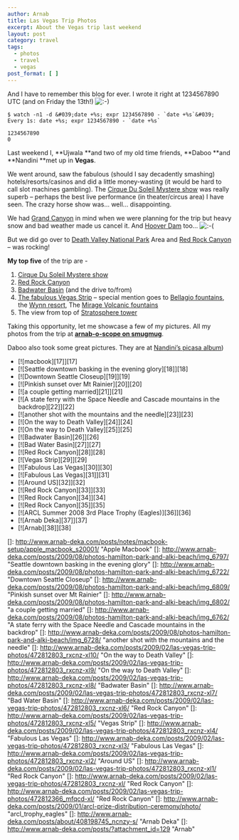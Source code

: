 ```yaml
---
author: Arnab
title: Las Vegas Trip Photos
excerpt: About the Vegas trip last weekend
layout: post
category: travel
tags:
  - photos
  - travel
  - vegas
post_format: [ ]
---
```

And I have to remember this blog for ever. I wrote it right at 1234567890 UTC (and on Friday the 13th!)
![:-)][1]

    $ watch -n1 -d &#039;date +%s; expr 1234567890 - `date +%s`&#039;
    Every 1s: date +%s; expr 1234567890 - `date +%s`

    1234567890
    0


Last weekend I, **Ujwala **and two of my old time friends, **Daboo **and **Nandini **met up in **Vegas**.

We went around, saw the fabulous (should I say decadently smashing) hotels/resorts/casinos and did a little money-wasting (it would be hard to call slot machines gambling). The [Cirque Du Soleil Mystere show][2] was really superb – perhaps the best live performance (in theater/circus area) I have seen. The crazy horse show was… well… disappointing.

We had [Grand Canyon][3] in mind when we were planning for the trip but heavy snow and bad weather made us cancel it. And [Hoover Dam][4] too… ![:-(][5]

But we did go over to [Death Valley National Park][6] Area and [Red Rock Canyon][7] – was rocking!

**My top five** of the trip are -
1) [Cirque Du Soleil Mystere show][2]
2) [Red Rock Canyon][7]
3) [Badwater Basin][8] (and the drive to/from)
4) [The fabulous Vegas Strip][9] – special mention goes to [Bellagio fountains][10], the [Wynn resort][11], The [Mirage Volcanic fountains][12]
5) The view from top of [Stratosphere tower][13]

Taking this opportunity, let me showcase a few of my pictures. All my photos from the trip at **[arnab-o-scope on smugmug][14]**.

Daboo also took some great pictures. They are at [Nandini’s picasa album][15])

*   [![macbook][17]][17]
*   [![Seattle downtown basking in the evening glory][18]][18]
*   [![Downtown Seattle Closeup][19]][19]
*   [![Pinkish sunset over Mt Rainier][20]][20]
*   [![a couple getting married][21]][21]
*   [![A state ferry with the Space Needle and Cascade mountains in the backdrop][22]][22]
*   [![another shot with the mountains and the needle][23]][23]
*   [![On the way to Death Valley][24]][24]
*   [![On the way to Death Valley][25]][25]
*   [![Badwater Basin][26]][26]
*   [![Bad Water Basin][27]][27]
*   [![Red Rock Canyon][28]][28]
*   [![Vegas Strip][29]][29]
*   [![Fabulous Las Vegas][30]][30]
*   [![Fabulous Las Vegas][31]][31]
*   [![Around US][32]][32]
*   [![Red Rock Canyon][33]][33]
*   [![Red Rock Canyon][34]][34]
*   [![Red Rock Canyon][35]][35]
*   [![ARCL Summer 2008 3rd Place Trophy (Eagles)][36]][36]
*   [![Arnab Deka][37]][37]
*   [![Arnab][38]][38]

 [1]: http://www.arnab-deka.com/posts/wp-includes/images/smilies/icon_smile.gif
 [2]: http://www.cirquedusoleil.com/CirqueDuSoleil/en/showstickets/mystere/mystere-Las-Vegas.htm
 [3]: http://www.nps.gov/grca/
 [4]: http://www.usbr.gov/lc/hooverdam/
 [5]: http://www.arnab-deka.com/posts/wp-includes/images/smilies/icon_sad.gif
 [6]: http://www.nps.gov/deva/
 [7]: http://www.redrockcanyonlv.org/
 [8]: http://en.wikipedia.org/wiki/Badwater
 [9]: http://en.wikipedia.org/wiki/Las_Vegas_Strip
 [10]: http://www.bellagio.com/amenities/fountains-of-bellagio.aspx
 [11]: http://en.wikipedia.org/wiki/Wynn_Las_Vegas
 [12]: http://www.youtube.com/watch?v=qD5yUQqmSLQ&feature=related
 [13]: http://en.wikipedia.org/wiki/Stratosphere_Las_Vegas
 [14]: http://arnab-o-scope.smugmug.com/gallery/7346028_QEfwd#472798549_SQvyN
 [15]: http://picasaweb.google.com/nandini.gogoi/LasVegas?authkey=rV1O2jVklyo#
 []: http://www.arnab-deka.com/posts/notes/macbook-setup/apple_macbook_s20001/ "Apple Macbook"
 []: http://www.arnab-deka.com/posts/2009/08/photos-hamilton-park-and-alki-beach/img_6797/ "Seattle downtown basking in the evening glory"
 []: http://www.arnab-deka.com/posts/2009/08/photos-hamilton-park-and-alki-beach/img_6722/ "Downtown Seattle Closeup"
 []: http://www.arnab-deka.com/posts/2009/08/photos-hamilton-park-and-alki-beach/img_6809/ "Pinkish sunset over Mt Rainier"
 []: http://www.arnab-deka.com/posts/2009/08/photos-hamilton-park-and-alki-beach/img_6802/ "a couple getting married"
 []: http://www.arnab-deka.com/posts/2009/08/photos-hamilton-park-and-alki-beach/img_6762/ "A state ferry with the Space Needle and Cascade mountains in the backdrop"
 []: http://www.arnab-deka.com/posts/2009/08/photos-hamilton-park-and-alki-beach/img_6728/ "another shot with the mountains and the needle"
 []: http://www.arnab-deka.com/posts/2009/02/las-vegas-trip-photos/472812803_rxcnz-xl10/ "On the way to Death Valley"
 []: http://www.arnab-deka.com/posts/2009/02/las-vegas-trip-photos/472812803_rxcnz-xl9/ "On the way to Death Valley"
 []: http://www.arnab-deka.com/posts/2009/02/las-vegas-trip-photos/472812803_rxcnz-xl8/ "Badwater Basin"
 []: http://www.arnab-deka.com/posts/2009/02/las-vegas-trip-photos/472812803_rxcnz-xl7/ "Bad Water Basin"
 []: http://www.arnab-deka.com/posts/2009/02/las-vegas-trip-photos/472812803_rxcnz-xl6/ "Red Rock Canyon"
 []: http://www.arnab-deka.com/posts/2009/02/las-vegas-trip-photos/472812803_rxcnz-xl5/ "Vegas Strip"
 []: http://www.arnab-deka.com/posts/2009/02/las-vegas-trip-photos/472812803_rxcnz-xl4/ "Fabulous Las Vegas"
 []: http://www.arnab-deka.com/posts/2009/02/las-vegas-trip-photos/472812803_rxcnz-xl3/ "Fabulous Las Vegas"
 []: http://www.arnab-deka.com/posts/2009/02/las-vegas-trip-photos/472812803_rxcnz-xl2/ "Around US"
 []: http://www.arnab-deka.com/posts/2009/02/las-vegas-trip-photos/472812803_rxcnz-xl1/ "Red Rock Canyon"
 []: http://www.arnab-deka.com/posts/2009/02/las-vegas-trip-photos/472812803_rxcnz-xl/ "Red Rock Canyon"
 []: http://www.arnab-deka.com/posts/2009/02/las-vegas-trip-photos/472812366_mfqcd-xl/ "Red Rock Canyon"
 []: http://www.arnab-deka.com/posts/2009/01/arcl-prize-distribution-ceremony/photo/ "arcl_trophy_eagles"
 []: http://www.arnab-deka.com/posts/about/408198745_ncnzy-s/ "Arnab Deka"
 []: http://www.arnab-deka.com/posts/?attachment_id=129 "Arnab"